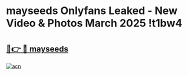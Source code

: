 # mayseeds Onlyfans Leaked - New Video & Photos March 2025 !t1bw4

# <h2><a href="https://y6kvmm.iuczelnia.edu.pl?title=mayseeds&ref=t1bw4">🔗👉 🔴 mayseeds</a></h2>

[![acn](https://github.com/user-attachments/assets/0f9c940e-d8b0-45ae-aac7-cd30a18b3e1c)](https://y6kvmm.iuczelnia.edu.pl?title=mayseeds&ref=t1bw4)

